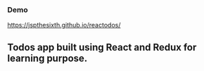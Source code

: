 ### Demo
https://jspthesixth.github.io/reactodos/

## Todos app built using React and Redux for learning purpose.
